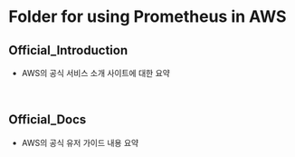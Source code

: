 # Folder for using Prometheus in AWS


## Official_Introduction
- AWS의 공식 서비스 소개 사이트에 대한 요약

<br>

## Official_Docs
- AWS의 공식 유저 가이드 내용 요약

<br>